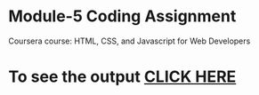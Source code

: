 
# Module-5 Coding Assignment

Coursera course: HTML, CSS, and Javascript for Web Developers

# To see the output [CLICK HERE](https://sumithkolakaluri.github.io/module_5/)
